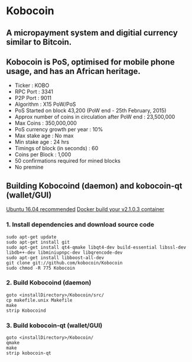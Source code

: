 # Kobocoin
## A micropayment system and digitial currency similar to Bitcoin. 
## Kobocoin is PoS, optimised for mobile phone usage, and has an African heritage.


+ Ticker : KOBO
+ RPC Port : 3341
+ P2P Port : 9011
+ Algorithm : X15 PoW/PoS
+ PoS Started on block 43,200 (PoW end - 25th February, 2015)
+ Approx number of coins in circulation after PoW end : 23,500,000
+ Max Coins : 350,000,000
+ PoS currency growth per year : 10%
+ Max stake age : No max
+ Min stake age : 24 hrs
+ Timings of block (in seconds) : 60
+ Coins per Block : 1,000
+ 50 confirmations required for mined blocks
+ No premine

## Building Kobocoind (daemon) and kobocoin-qt (wallet/GUI)
[Ubuntu 16.04 recommended](http://releases.ubuntu.com/16.04/ "Ubuntu 16.04")
[Docker build your v2.1.0.3 container](https://github.com/kobocoin/dockerfiles/tree/master/v2103-stable "Dockerfiles")

### 1. Install dependencies and download source code
```
sudo apt-get update
sudo apt-get install git
sudo apt-get install qt4-qmake libqt4-dev build-essential libssl-dev libdb++-dev libminiupnpc-dev libqrencode-dev
sudo apt-get install libboost-all-dev
git clone git://github.com/kobocoin/Kobocoin
sudo chmod -R 775 Kobocoin
```
### 2. Build Kobocoind (daemon)
```
goto <installDirectory>/Kobocoin/src/
cp makefile.unix Makefile
make
strip Kobocoind
```

### 3. Build kobocoin-qt (wallet/GUI)
```
goto <installDirectory>/Kobocoin/
qmake
make
strip kobocoin-qt
```
